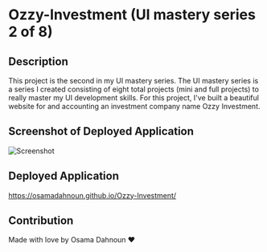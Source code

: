 # Ozzy-Investment (UI mastery series 2 of 8)

## Description

This project is the second in my UI mastery series. The UI mastery series is a series I created consisting of eight total projects (mini and full projects) to really master my UI development skills. For this project, I've built a beautiful website for and accounting an investment company name Ozzy Investment.

## Screenshot of Deployed Application

![Screenshot](./images/screenshot.png)

## Deployed Application

https://osamadahnoun.github.io/Ozzy-Investment/

## Contribution

Made with love by Osama Dahnoun ❤️
